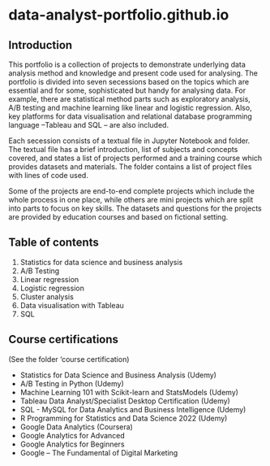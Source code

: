 # data-analyst-portfolio.github.io


## Introduction
This portfolio is a collection of projects to demonstrate underlying data analysis method and knowledge and present code used for analysing. The portfolio is divided into seven secessions based on the topics which are essential and for some, sophisticated but handy for analysing data. For example, there are statistical method parts such as exploratory analysis, A/B testing and machine learning like linear and logistic regression. Also, key platforms for data visualisation and relational database programming language –Tableau and SQL – are also included.

Each secession consists of a textual file in Jupyter Notebook and folder. The textual file has a brief introduction, list of subjects and concepts covered, and states a list of projects performed and a training course which provides datasets and materials. The folder contains a list of project files with lines of code used.

Some of the projects are end-to-end complete projects which include the whole process in one place, while others are mini projects which are split into parts to focus on key skills. The datasets and questions for the projects are provided by education courses and based on fictional setting. 





## Table of contents
1. Statistics for data science and business analysis
2. A/B Testing
3. Linear regression
4. Logistic regression
5. Cluster analysis
6. Data visualisation with Tableau
7. SQL




## Course certifications
(See the folder ‘course certification)
* Statistics for Data Science and Business Analysis (Udemy)
* A/B Testing in Python (Udemy)
* Machine Learning 101 with Scikit-learn and StatsModels (Udemy)
* Tableau Data Analyst/Specialist Desktop Certification (Udemy)
* SQL - MySQL for Data Analytics and Business Intelligence (Udemy)
* R Programming for Statistics and Data Science 2022 (Udemy)
* Google Data Analytics (Coursera)
* Google Analytics for Advanced
* Google Analytics for Beginners
* Google – The Fundamental of Digital Marketing

